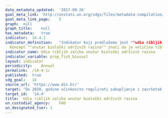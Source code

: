 ```yaml
---	
date_metadata_updated:	'2017-09-26'
goal_meta_link:	'http://unstats.un.org/sdgs/files/metadata-compilation/Metadata-Goal-14.pdf'
goal_meta_link_page:	5
graph:	null
graph_title:	null
has_metadata:	true
indicator:	14.4.1
indicator_definition:	"Indikator koji predlažemo jest ""udio ribljih zaliha unutar biološki održivih razina"", a ne ograničenja. Stoga se neznatno razlikuje od indikatora 7.4 koji je trenutno uključen u ""Milenijski razvojni ciljevi"". FAO-ov Odbor za ribarstvo zatražio je izmjene (vidi Izvještaje 30. i 31. sjednice Odbora za ribarstvo u 2012. i 2014. godini) u opisu statusa zaliha na temelju održivosti kako bi se osiguralo pojašnjenje i smanjenje nesporazuma od strane šire javnosti.
  Koncept ""unutar biološki održivih razina"" znači da je veličina ribljeg fonda na ili viša od razine koja može proizvesti maksimalni održivi prinos. Procijenili smo 584 ribljih zaliha širom svijeta, što predstavlja 70% globalnih iskrcaja Svaka zaliha procijenjena je metodom opisanom u Tehničkom dokumentu 569 FAO-a. Ako zalihe imaju veličinu ispod razine koja može proizvesti maksimalni održivi prinos, zabilježeno je kao prekomjerno. Indikator mjeri% procijenjenih zaliha unutar biološki održivih razina.'"
indicator_name:	Udio ribljih zaliha unutar biološki održivih razina
indicator_variable:	prop_fish_biosust
layout:	indicator
periodicity:	Annual  
permalink:	/14-4-1/
published:	true
sdg_goal:	14
source_url:	'https://www.dzs.hr/'
target:	"Do 2020. godine učinkovito regulirati sakupljanje i završetak prekomjernog ribolova, ilegalne, neprijavljene i neregulirane ribolovne i destruktivne ribolovne prakse te provode znanstveno utemeljene planove gospodarenja radi vraćanja ribljih zaliha u najkraćem mogućem roku, barem do razine koja može proizvesti maksimalni održivi prinos kao što je određeno njihovim biološkim karakteristikama."
target_id:	'14.4'
title:	Udio ribljih zaliha unutar biološki održivih razina
un_custodial_agency:	FAO
un_designated_tier:	1
---	
```

